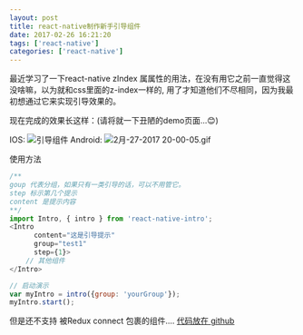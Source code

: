 ```yaml
---
layout: post
title: react-native制作新手引导组件
date: 2017-02-26 16:21:20
tags: ['react-native']
categories: ['react-native']
---
```


最近学习了一下react-native zIndex 属属性的用法，在没有用它之前一直觉得这没啥嘛，以为就和css里面的z-index一样的, 用了才知道他们不尽相同，因为我最初想通过它来实现引导效果的。

现在完成的效果长这样：(请将就一下丑陋的demo页面...😊)

<!-- more -->

IOS:
![引导组件](http://upload-images.jianshu.io/upload_images/188895-d85fe338dd7855a4.gif?imageMogr2/auto-orient/strip)
Android:
![2月-27-2017 20-00-05.gif](http://upload-images.jianshu.io/upload_images/188895-242894bc2943ea04.gif?imageMogr2/auto-orient/strip)

使用方法
```javascript
/**
goup 代表分组，如果只有一类引导的话，可以不用管它。
step 标示第几个提示
content 是提示内容
**/
import Intro, { intro } from 'react-native-intro';
<Intro 
      content="这是引导提示"
      group="test1"
      step={1}>
    // 其他组件
</Intro>

// 启动演示
var myIntro = intro({group: 'yourGroup'});
myIntro.start();

```
但是还不支持 被Redux connect 包裹的组件....
[代码放在 github](https://github.com/liuzheng644607/react-native-intro)
